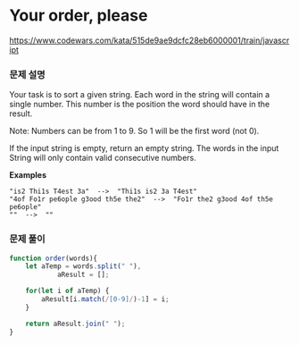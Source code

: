 # Your order, please

https://www.codewars.com/kata/515de9ae9dcfc28eb6000001/train/javascript

### 문제 설명

Your task is to sort a given string. Each word in the string will contain a single number. This number is the position the word should have in the result.

Note: Numbers can be from 1 to 9. So 1 will be the first word (not 0).

If the input string is empty, return an empty string. The words in the input String will only contain valid consecutive numbers.

**Examples**

```
"is2 Thi1s T4est 3a"  -->  "Thi1s is2 3a T4est"
"4of Fo1r pe6ople g3ood th5e the2"  -->  "Fo1r the2 g3ood 4of th5e pe6ople"
""  -->  ""
```

### 문제 풀이

```jsx
function order(words){
	let aTemp = words.split(" "),
			aResult = [];

	for(let i of aTemp) {
		aResult[i.match(/[0-9]/)-1] = i;
	}

	return aResult.join(" ");
}
```
